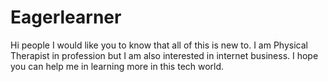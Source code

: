 # Eagerlearner

Hi people
I would like you to know that all of this is new to. I am Physical Therapist in profession but I am also interested in internet business. I hope you can help me in learning more in this tech world.
